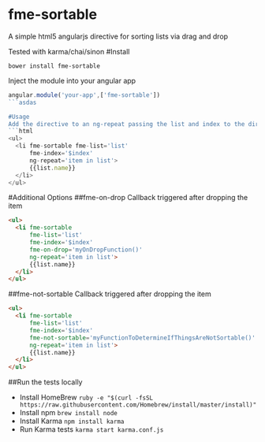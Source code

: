 # fme-sortable
A simple html5 angularjs directive for sorting lists via drag and drop

Tested with karma/chai/sinon
#Install
```
bower install fme-sortable
```
Inject the module into your angular app
```js
angular.module('your-app',['fme-sortable'])
```asdas

#Usage
Add the directive to an ng-repeat passing the list and index to the direct
```html
<ul>
  <li fme-sortable fme-list='list' 
      fme-index='$index' 
      ng-repeat='item in list'>
      {{list.name}}
  </li>
</ul>
```

#Additional Options
##fme-on-drop
Callback triggered after dropping the item
```html
<ul>
  <li fme-sortable 
      fme-list='list' 
      fme-index='$index' 
      fme-on-drop='myOnDropFunction()'
      ng-repeat='item in list'>
      {{list.name}}
  </li>
</ul>
```
##fme-not-sortable
Callback triggered after dropping the item
```html
<ul>
  <li fme-sortable 
      fme-list='list' 
      fme-index='$index' 
      fme-not-sortable='myFunctionToDetermineIfThingsAreNotSortable()' 
      ng-repeat='item in list'>
      {{list.name}}
  </li>
</ul>
```

##Run the tests locally
  - Install HomeBrew
    ```ruby -e "$(curl -fsSL https://raw.githubusercontent.com/Homebrew/install/master/install)"```
  - Install npm
    ```brew install node```
  - Install Karma
    ```npm install karma```
  - Run Karma tests
    ```karma start karma.conf.js```
